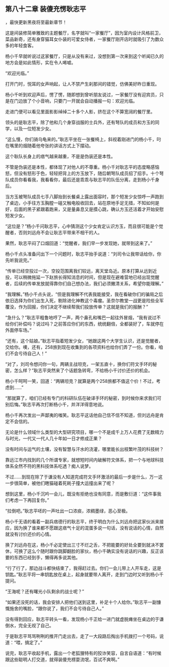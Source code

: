 ## 第八十二章 装傻充愣耿志平
，最快更新黑夜将至最新章节！

这是间装修简单雅致的主题餐厅，名字就叫“一家餐厅”，因为室内设计风格前卫，菜品新奇，还有身穿猫耳女仆装的可爱女侍者，一家餐厅刚开店时就吸引了为数众多的年轻食客。

杨小千早就听说过这家餐厅，只是从没有来过，没想到第一次来到这个听闻已久的地方会是如此情形，实在令人唏嘘。

“欢迎光临。”

打开门时，悦耳的女声响起，让人不禁产生刹那间的错觉，仿佛美好昨日重现。

杨小千听到欢迎声后，愣了愣，随即想到曾听朋友说过，一家餐厅没有迎宾员，只是在门边放了个小音响，只要门一开就会自动播报一句：欢迎光临。

走进门便可以看见里面影影绰绰二十多个人影，挤在这个不算宽阔的餐厅里。

领头的是耿志平，除了他和几个身穿战服的士兵外，还有弩队的成员和方玉的同学，以及一位短发少女。

“这么慢，你们骑乌龟来的。”耿志平坐在一张餐椅上，斜视着刚进门的杨小千，叼在嘴里的烟随着他夸张的讲话方式上下摆动。

这个耿队长身上的痞气越来越重，不是是伪装还是本性。

不管是伪装还是本性，都体现了对他人的不尊重。杨小千对耿志平的态度略感恼怒，但没有怒形于色，轻轻把背上的方玉放下，随后朝弩队成员招了招手。十个弩队成员你看看我，我看看你，最后还是乖乖与耿志平的队伍分离，走到杨小千身后。

当方玉被弩队成员七手八脚抬到长餐桌上露出面容时，那个短发少女惊呼一声跑到了桌边，小手往方玉胸膛一碰又触电般收回去，站在原地手足无措，不知如何是好，后面的黑子紧跟着跑来，又是量鼻息又是摸心跳，确认方玉还活着才开始安慰短发少女。

“这位是？”杨小千问耿志平，心中猜测这个少女肯定认识方玉，而且很可能是个觉醒者，否则刘远舟不会让耿志平带来不相干的人。

果然，耿志平闷了口烟回道：“觉醒者，我们早一步发现她，就带到这来了。”

杨小千点头准备问出下一个问题时，耿志平抬手说道：“刘司令让我带话给你，你先听我说完。”

“传单已经空投过一次，空投范围离我们较远，离天堂岛近。原本打算从远到近投，可以稍微拖延一下赵旅长得知消息的时间，但是现在避难营地已经出现觉醒者，后续的传单发放就得靠你们自己想办法，我们必须撇清关系，希望你能理解。”

“我理解。”杨小千点头说，“但是我理解不代表我能接受，我在看破你们的骗局之后依旧选择为你们出生入死，剔除进化神教这个毒瘤。圣奈尔教堂一战更是险些全军覆没，作为回报，你们决定不继续帮我们投放传单？这就是我们的报酬？”

“急什么？”耿志平粗鲁地哼了一声，两个鼻孔和嘴巴一起往外冒烟，“我有说过不给你们补偿吗？说过吗？之前答应你们的东西，统统翻倍，全都装好了，车就停在外面停车场。”

“还有，这个姑娘。”耿志平指着短发少女，“她跟这两个大学生认识，还是觉醒者，交给你。噢，还有，258旅到现在收集到的各项资料也给你们弄了一份。你看，咱们不会亏待自己人！”

“对了，刘司令想问你一句，两辆主战坦克，一架五直十，换你们符文手环的秘密，怎么样？”耿志平突然来了个话题急转弯，不给杨小千讨价还价的机会。

杨小千呵呵一笑，回道：“两辆坦克？就算是两个258旅都不值这个价！不过，考虑到……”

“那就算了，咱们已经有专门的科研队伍在破译手环的秘密，到时候你来求我们可别后悔。”耿志平再次打断杨小千，并洋洋得意地说。

杨小千再次发出一声鄙夷的嗤笑。耿志平这话他自己信不信不知道，但刘远舟是肯定不会信的。

无论是什么领域什么类型的大型研究项目，哪一个不是成千上万人花费了无数精力与时光，一代又一代人几十年如一日才修成正果？

没有时间与运气的土壤，没有智慧与汗水的浇灌，哪里能长出枝繁叶茂的科技树？

靠远江市内找到的几个所谓专家，就想短时间内破解符文体系，把一个与地球科技体系全然不符的黑科技体系吃透？痴人说梦。

不过……到现在除了于谦没有人知道完成符文手环激活的最后一步是什么，万一这一步很简单，被他们瞎猫碰着死耗子撞大运撞出来了呢？

想到这里，杨小千沉吟一会儿，既没有拒绝也没有同意，而是敷衍道：“这件事我们考虑一下再回复你。”

“拉倒吧。”耿志平呸的一声吐出一口浓痰，浓稠墨绿，恶心至极。

杨小千无语的看着一副兵痞德行的耿志平，终于明白为什么刘远舟把这家伙派来接应，因为换了谁来都不愿跟这痞气十足的混蛋多说一句话，没有说话的心情，自然就没有讨价还价的心情。

换了刘远舟在这，杨小千必定使出三寸不烂之舌，不把能要的好处全要到就决不罢休，可换了这么个随时跟你跳脚翻脸的家伙，杨小千确实没有说话的兴趣，反正该要的东西已经到手，懒得再多说其他。

“行了行了，那边战斗都快结束了，我得赶过去。你们一会儿带上人开车走，这是钥匙。”耿志平将一串钥匙放在桌上，起身就要带人离开，走到门边时又听到杨小千提问。

“王海呢？还有曙光小队剩余的战士呢？”

“如果还没死的话，我会安排人把他们送到这里，补足十个人给你。”耿志平一副慷慨施舍的嘴脸，“跟你说了，我们不会亏待自己人。”

没有得到回应，耿志平转头一看，发现杨小千正给一进门就虚脱瘫坐在桌边的于谦倒水，完全无视了自己。

于是耿志平骂骂咧咧的推开门走出去，走了一大段路后掏出手机拨打一个号码，说道：“喂，搞定了。”

说完，耿志平收起手机，露出一个老狐狸特有的狡诈笑容，自言自语道：“有时候跟这些聪明人打交道，就得装傻充楞耍流氓，百试不爽啊。”

